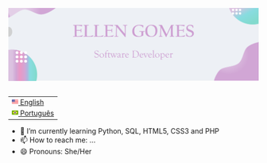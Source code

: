 <img src="images/banner.png"></img>
<table align="right">
 <tr><td><a href="README.md"><img src="images/us-flag.png" height="13"> English</a></td></tr>
 <tr><td><a href="README_pt.md"><img src="images/br-flag.png" height="13"> Português</a></td></tr>
</table>

- 🌱 I’m currently learning Python, SQL, HTML5, CSS3 and PHP
- 📫 How to reach me: ...
- 😄 Pronouns: She/Her


